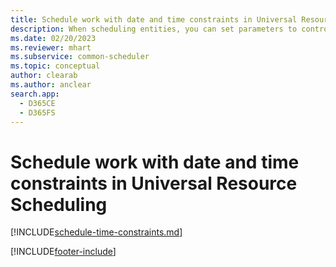 ```yaml
---
title: Schedule work with date and time constraints in Universal Resource Scheduling
description: When scheduling entities, you can set parameters to control when the requirement is booked. Learn how to do this by entering date and time values on the form.
ms.date: 02/20/2023
ms.reviewer: mhart
ms.subservice: common-scheduler
ms.topic: conceptual
author: clearab
ms.author: anclear
search.app: 
  - D365CE
  - D365FS
---
```


# Schedule work with date and time constraints in Universal Resource Scheduling

[!INCLUDE[schedule-time-constraints.md](../shared/urs/schedule-time-constraints.md)]

[!INCLUDE[footer-include](../includes/footer-banner.md)]
